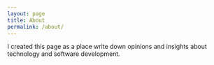 ```yaml
---
layout: page
title: About
permalink: /about/
---
```


I created this page as a place write down opinions and insights about technology and software development.
